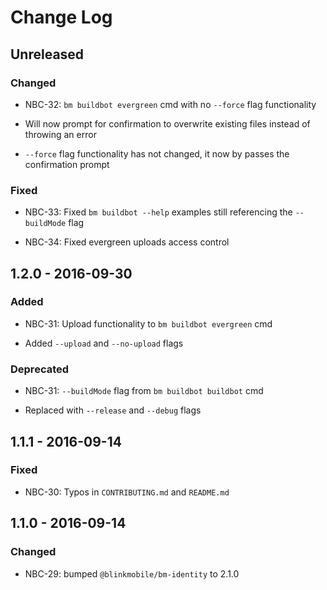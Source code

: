 # Change Log

## Unreleased

### Changed

- NBC-32: `bm buildbot evergreen` cmd with no `--force` flag functionality 

 - Will now prompt for confirmation to overwrite existing files instead of throwing an error

 - `--force` flag functionality has not changed, it now by passes the confirmation prompt

### Fixed

- NBC-33: Fixed `bm buildbot --help` examples still referencing the `--buildMode` flag

- NBC-34: Fixed evergreen uploads access control

## 1.2.0 - 2016-09-30

### Added

- NBC-31: Upload functionality to `bm buildbot evergreen` cmd

 - Added `--upload` and `--no-upload` flags

### Deprecated

- NBC-31: `--buildMode` flag from `bm buildbot buildbot` cmd

 - Replaced with `--release` and `--debug` flags

## 1.1.1 - 2016-09-14

### Fixed

- NBC-30: Typos in `CONTRIBUTING.md` and `README.md`

## 1.1.0 - 2016-09-14

### Changed

- NBC-29: bumped `@blinkmobile/bm-identity` to 2.1.0
